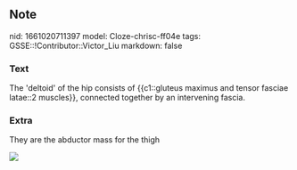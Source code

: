 ## Note
nid: 1661020711397
model: Cloze-chrisc-ff04e
tags: GSSE::!Contributor::Victor_Liu
markdown: false

### Text
The 'deltoid' of the hip consists of {{c1::gluteus maximus and tensor fasciae latae::2 muscles}}, connected together by an intervening fascia.

### Extra
They are the abductor mass for the thigh
<div><img src= 
"https://media.springernature.com/full/springer-static/image/art%3A10.1007%2Fs00064-018-0556-6/MediaObjects/64_2018_556_Fig1_HTML.png"></div>
